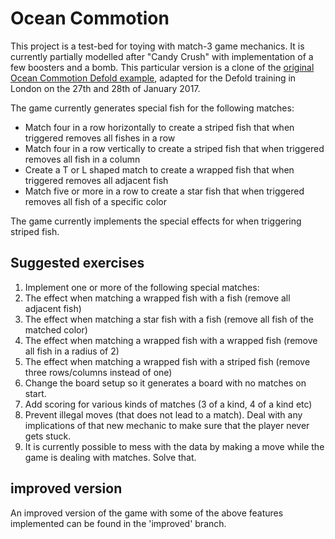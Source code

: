 # Ocean Commotion
This project is a test-bed for toying with match-3 game mechanics. It is currently partially modelled after "Candy Crush" with implementation of a few boosters and a bomb. This particular version is a clone of the [original Ocean Commotion Defold example](https://github.com/defold/defold-examples/tree/master/ocean-commotion), adapted for the Defold training in London on the 27th and 28th of January 2017.

The game currently generates special fish for the following matches:

* Match four in a row horizontally to create a striped fish that when triggered removes all fishes in a row
* Match four in a row vertically to create a striped fish that when triggered removes all fish in a column
* Create a T or L shaped match to create a wrapped fish that when triggered removes all adjacent fish
* Match five or more in a row to create a star fish that when triggered removes all fish of a specific color

The game currently implements the special effects for when triggering striped fish. 

## Suggested exercises
1. Implement one or more of the following special matches:
 1. The effect when matching a wrapped fish with a fish (remove all adjacent fish)
 2. The effect when matching a star fish with a fish (remove all fish of the matched color)
 3. The effect when matching a wrapped fish with a wrapped fish (remove all fish in a radius of 2)
 4. The effect when matching a wrapped fish with a striped fish (remove three rows/columns instead of one)
2. Change the board setup so it generates a board with no matches on start.
3. Add scoring for various kinds of matches (3 of a kind, 4 of a kind etc)
4. Prevent illegal moves (that does not lead to a match). Deal with any implications of that new mechanic to make sure that the player never gets stuck.
5. It is currently possible to mess with the data by making a move while the game is dealing with matches. Solve that.

## improved version
An improved version of the game with some of the above features implemented can be found in the 'improved' branch.
